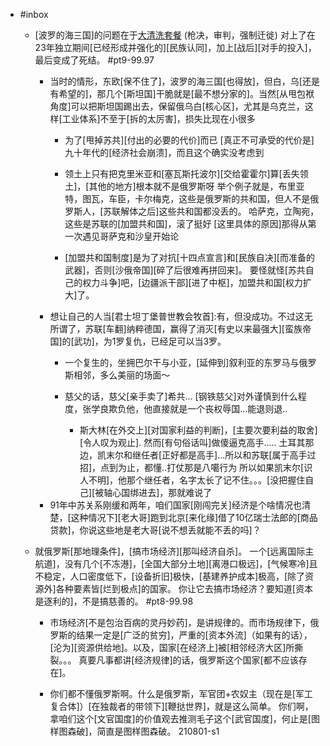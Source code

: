 - #inbox
    - [波罗的海三国]的问题在于[大清洗套餐](https://bbs.saraba1st.com/2b/thread-2021613-2-1.html) (枪决，审判，强制迁徙) 对上了在23年独立期间[已经形成并强化的][民族认同]，加上[战后][对手的投入]，最后变成了死结。 #pt9-99.97
        - 当时的情形，东欧[保不住了]，波罗的海三国[也得放]，但白，乌[还是有希望的]，那几个[斯坦国]干脆就是[最不想分家的]。当然[从甩包袱角度]可以把斯坦国踢出去，保留俄乌白[核心区]，尤其是乌克兰，这样[工业体系]不至于[拆的太厉害]，损失比现在小很多
            - 为了[甩掉苏共][付出的必要的代价]而已
[真正不可承受的代价是]九十年代的[经济社会崩溃]，而且这个确实没考虑到


            - 领土上只有把克里米亚和[塞瓦斯托波尔][交给霍霍尔]算[丢失领土]，[其他的地方]根本就不是俄罗斯呀
举个例子就是，布里亚特，图瓦，车臣，卡尔梅克，这些是俄罗斯的共和国，但人不是俄罗斯人，[苏联解体之后]这些共和国都没丢的。
哈萨克，立陶宛，这些是苏联的[加盟共和国]，滚了挺好
[这里具体的原因]那得从第一次遇见哥萨克和沙皇开始论
            - [加盟共和国制度]是为了对抗[十四点宣言]和[民族自决][而准备的武器]，否则[沙俄帝国][碎了后很难再拼回来]。
要怪就怪[苏共自己的权力斗争]吧，[边疆派干部][进了中枢]，加盟共和国[权力扩大]了。
        - 想让自己的人当[君士坦丁堡普世教会牧首]:有，但没成功。不过这无所谓了，苏联[车翻]纳粹德国，赢得了消灭[有史以来最强大][蛮族帝国]的[武功]，为1罗复仇，已经足可以当3罗。
            - 一个复生的，坐拥巴尔干与小亚，[延伸到]叙利亚的东罗马与俄罗斯相邻，多么美丽的场面～
            - 慈父的话，慈父[亲手卖了]希共...
[钢铁慈父]对外谨慎到什么程度，张学良欺负他，他直接就是一个丧权辱国...能退则退..

                - 斯大林[在外交上][对国家利益的判断]，[主要次要利益的取舍][令人叹为观止]. 然而[有句俗话叫]做傻逼克高手.....
土耳其那边，凯末尔和继任者[正好都是高手]...所以和苏联[属于高手过招]，点到为止，都懂..打仗那是八噶行为
所以如果凯末尔[识人不明]，他那个继任者，名字太长了记不住。。。[没把握住自己][被轴心国绑进去]，那就难说了
        - 91年中苏关系刚缓和两年，咱们国家[刚闯完关]经济是个啥情况也清楚，[这种情况下][老大哥]跑到北京[来化缘]借了10亿瑞士法郎的[商品贷款]，你说这些地是老大哥[说不想丢就能不丢的吗]？
    - 就俄罗斯[那地理条件]，[搞市场经济][那叫经济自杀]。
一个[远离国际主航道]，没有几个[不冻港]，[全国大部分土地][离港口极远]，[气候寒冷]且不稳定，人口密度低下，[设备折旧]极快，[基建养护成本]极高，[除了资源外]各种要素皆[烂到极点]的国家。
你让它去搞市场经济？要知道[资本是逐利的]，不是搞慈善的。 #pt8-99.98


        - 市场经济[不是包治百病的灵丹妙药]，是讲规律的。而市场规律下，俄罗斯的结果一定是[广泛的贫穷]，严重的[资本外流]（如果有的话），[沦为][资源供给地]。以及，国家[在经济上]被[相邻经济大区]所撕裂。。。
真要凡事都讲[经济规律]的话，俄罗斯这个国家[都不应该存在]。


        - 你们都不懂俄罗斯啊。什么是俄罗斯，军官团+农奴主（现在是[军工复合体]）[在独裁者的带领下][鞭挞世界]，就是这么简单。
你们啊，拿咱们这个[文官国度]的价值观去推测毛子这个[武官国度]，何止是[图样图森破]，简直是图样图森破。
210801-s1
